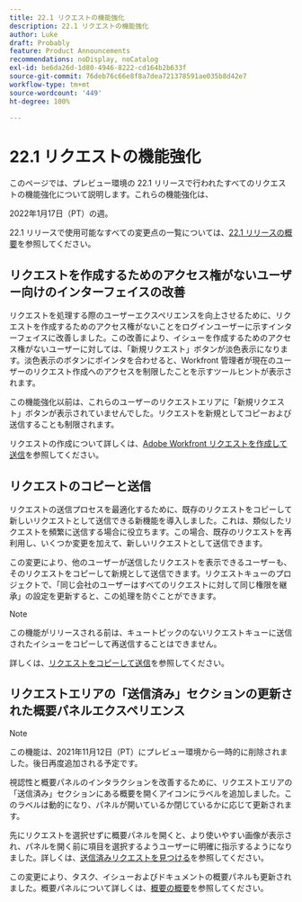 ```yaml
---
title: 22.1 リクエストの機能強化
description: 22.1 リクエストの機能強化
author: Luke
draft: Probably
feature: Product Announcements
recommendations: noDisplay, noCatalog
exl-id: be6da26d-1d80-4946-8222-cd164b2b633f
source-git-commit: 76deb76c66e8f8a7dea721378591ae035b8d42e7
workflow-type: tm+mt
source-wordcount: '449'
ht-degree: 100%

---
```


# 22.1 リクエストの機能強化

このページでは、プレビュー環境の 22.1 リリースで行われたすべてのリクエストの機能強化について説明します。これらの機能強化は、

<!--
<MadCap:conditionalText data-mc-conditions="QuicksilverOrClassic.Draft mode">
in January 2022
</MadCap:conditionalText>
-->

2022年1月17日（PT）の週。

22.1 リリースで使用可能なすべての変更点の一覧については、[22.1 リリースの概要](../../../product-announcements/product-releases/22.1-release-activity/22-1-release-overview.md)を参照してください。

## リクエストを作成するためのアクセス権がないユーザー向けのインターフェイスの改善

リクエストを処理する際のユーザーエクスペリエンスを向上させるために、リクエストを作成するためのアクセス権がないことをログインユーザーに示すインターフェイスに改善しました。この改善により、イシューを作成するためのアクセス権がないユーザーに対しては、「新規リクエスト」ボタンが淡色表示になります。淡色表示のボタンにポインタを合わせると、Workfront 管理者が現在のユーザーのリクエスト作成へのアクセスを制限したことを示すツールヒントが表示されます。

この機能強化以前は、これらのユーザーのリクエストエリアに「新規リクエスト」ボタンが表示されていませんでした。リクエストを新規としてコピーおよび送信することも制限されます。

リクエストの作成について詳しくは、[Adobe Workfront リクエストを作成して送信](../../../manage-work/requests/create-requests/create-submit-requests.md)を参照してください。

## リクエストのコピーと送信

リクエストの送信プロセスを最適化するために、既存のリクエストをコピーして新しいリクエストとして送信できる新機能を導入しました。これは、類似したリクエストを頻繁に送信する場合に役立ちます。この場合、既存のリクエストを再利用し、いくつか変更を加えて、新しいリクエストとして送信できます。

この変更により、他のユーザーが送信したリクエストを表示できるユーザーも、そのリクエストをコピーして新規として送信できます。リクエストキューのプロジェクトで、「同じ会社のユーザーはすべてのリクエストに対して同じ権限を継承」の設定を更新すると、この処理を防ぐことができます。

>[!NOTE]
>
>この機能がリリースされる前は、キュートピックのないリクエストキューに送信されたイシューをコピーして再送信することはできません。

詳しくは、[リクエストをコピーして送信](../../../manage-work/requests/create-requests/copy-and-submit-requests.md)を参照してください。

## リクエストエリアの「送信済み」セクションの更新された概要パネルエクスペリエンス

>[!NOTE]
>
>この機能は、2021年11月12日（PT）にプレビュー環境から一時的に削除されました。後日再度追加される予定です。

視認性と概要パネルのインタラクションを改善するために、リクエストエリアの「送信済み」セクションにある概要を開くアイコンにラベルを追加しました。このラベルは動的になり、パネルが開いているか閉じているかに応じて更新されます。

先にリクエストを選択せずに概要パネルを開くと、より使いやすい画像が表示され、パネルを開く前に項目を選択するようユーザーに明確に指示するようになりました。詳しくは、[送信済みリクエストを見つける](../../../manage-work/requests/create-requests/locate-submitted-requests.md)を参照してください。

この変更により、タスク、イシューおよびドキュメントの概要パネルも更新されました。概要パネルについて詳しくは、[概要の概要](../../../workfront-basics/the-new-workfront-experience/summary-overview.md)を参照してください。
